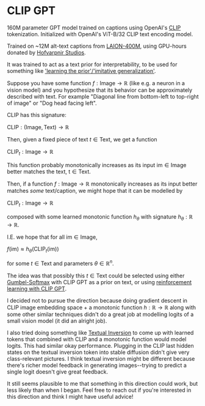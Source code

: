 # CLIP GPT

160M parameter GPT model trained on captions using OpenAI's [CLIP](https://github.com/openai/CLIP) tokenization. Initialized with OpenAI's ViT-B/32 CLIP text encoding model.

Trained on ~12M alt-text captions from [LAION-400M](https://laion.ai/blog/laion-400-open-dataset/), using GPU-hours donated by [Hofvarpnir Studios](https://hofvarpnir.ai/).

It was trained to act as a text prior for interpretability, to be used for something like ['learning the prior'/'imitative generalization'](https://www.lesswrong.com/posts/JKj5Krff5oKMb8TjT/imitative-generalisation-aka-learning-the-prior-1).

Suppose you have some function $f: \text{Image} \to \mathbb{R}$ (like e.g. a neuron in a vision model) and you hypothesize that its behavior can be approximately described with text. For example "Diagonal line from bottom-left to top-right of image" or "Dog head facing left".

CLIP has this signature:

$\text{CLIP} : (\text{Image}, \text{Text}) \to \mathbb{R}$

Then, given a fixed piece of text $t \in \text{Text}$, we get a function

$\text{CLIP}_{t} : \text{Image} \to \mathbb{R}$

This function probably monotonically increases as its input $\text{im} \in \text{Image}$ better matches the text, $\text{t} \in \text{Text}$.

Then, if a function $f: \text{Image} \to \mathbb{R}$ monotonically increases as its input better matches *some* text/caption, we might hope that it can be modelled by

$\text{CLIP}_{t} : \text{Image} \to \mathbb{R}$

composed with some learned monotonic function $h_{\theta}$ with signature $h_{\theta}: \mathbb{R} \to \mathbb{R}$.

I.E. we hope that for all $\text{im} \in \text{Image}$,

$f(\text{im}) \approx h_{\theta}(\text{CLIP}_{t} (\text{im}))$

for some $t \in \text{Text}$ and parameters $\theta \in \mathbb{R}^n$.

The idea was that possibly this $t \in \text{Text}$ could be selected using either [Gumbel-Softmax](https://arxiv.org/abs/1611.01144) with CLIP GPT as a prior on text, or using [reinforcement learning with CLIP GPT](https://arxiv.org/abs/2009.01325).

I decided not to pursue the direction because doing gradient descent in CLIP image embedding space + a monotonic function $h: \mathbb{R} \to \mathbb{R}$ along with some other similar techniques didn't do a great job at modelling logits of a small vision model (it did an alright job).

I also tried doing something like [Textual Inversion](https://textual-inversion.github.io/) to come up with learned tokens that combined with CLIP and a monotonic function would model logits. This had similar okay performance. Plugging in the CLIP last hidden states on the textual inversion token into stable diffusion didn't give very class-relevant pictures. I think textual inversion might be different because there's richer model feedback in generating images--trying to predict a single logit doesn't give great feedback.

It still seems plausible to me that something in this direction could work, but less likely than when I began. Feel free to reach out if you're interested in this direction and think I might have useful advice!
